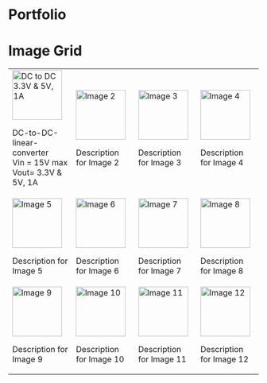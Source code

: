 # Portfolio

# Image Grid

<table>
  <tr>
    <td>
      <img src="https://private-user-images.githubusercontent.com/178875112/363482945-99af77b9-da4c-403c-95f7-92eeb2812c17.png?jwt=eyJhbGciOiJIUzI1NiIsInR5cCI6IkpXVCJ9.eyJpc3MiOiJnaXRodWIuY29tIiwiYXVkIjoicmF3LmdpdGh1YnVzZXJjb250ZW50LmNvbSIsImtleSI6ImtleTUiLCJleHAiOjE3MjUxOTA1OTksIm5iZiI6MTcyNTE5MDI5OSwicGF0aCI6Ii8xNzg4NzUxMTIvMzYzNDgyOTQ1LTk5YWY3N2I5LWRhNGMtNDAzYy05NWY3LTkyZWViMjgxMmMxNy5wbmc_WC1BbXotQWxnb3JpdGhtPUFXUzQtSE1BQy1TSEEyNTYmWC1BbXotQ3JlZGVudGlhbD1BS0lBVkNPRFlMU0E1M1BRSzRaQSUyRjIwMjQwOTAxJTJGdXMtZWFzdC0xJTJGczMlMkZhd3M0X3JlcXVlc3QmWC1BbXotRGF0ZT0yMDI0MDkwMVQxMTMxMzlaJlgtQW16LUV4cGlyZXM9MzAwJlgtQW16LVNpZ25hdHVyZT01YWE1ZjE0NGQ1NGEzMWMyZTdkMjZkNjA5YzYxYWQ1MTYxNDkwMmIzYWNkN2VhYmE5ZmYyNDQxZmVhYjZjMDkyJlgtQW16LVNpZ25lZEhlYWRlcnM9aG9zdCZhY3Rvcl9pZD0wJmtleV9pZD0wJnJlcG9faWQ9MCJ9.v-iQTWDe__EQJXD1xSXNV53eOE5dYCGqozolD_VFUSU" alt="DC to DC 3.3V & 5V, 1A" style="width:100px;">
      <p> DC-to-DC-linear-converter <br> Vin = 15V max <br> Vout= 3.3V & 5V, 1A</p>
    </td>
    <td>
      <img src="image2.jpg" alt="Image 2" style="width:100px;">
      <p>Description for Image 2</p>
    </td>
    <td>
      <img src="image3.jpg" alt="Image 3" style="width:100px;">
      <p>Description for Image 3</p>
    </td>
    <td>
      <img src="image4.jpg" alt="Image 4" style="width:100px;">
      <p>Description for Image 4</p>
    </td>
  </tr>
  <tr>
    <td>
      <img src="image5.jpg" alt="Image 5" style="width:100px;">
      <p>Description for Image 5</p>
    </td>
    <td>
      <img src="image6.jpg" alt="Image 6" style="width:100px;">
      <p>Description for Image 6</p>
    </td>
    <td>
      <img src="image7.jpg" alt="Image 7" style="width:100px;">
      <p>Description for Image 7</p>
    </td>
    <td>
      <img src="image8.jpg" alt="Image 8" style="width:100px;">
      <p>Description for Image 8</p>
    </td>
  </tr>
  <tr>
    <td>
      <img src="image9.jpg" alt="Image 9" style="width:100px;">
      <p>Description for Image 9</p>
    </td>
    <td>
      <img src="image10.jpg" alt="Image 10" style="width:100px;">
      <p>Description for Image 10</p>
    </td>
    <td>
      <img src="image11.jpg" alt="Image 11" style="width:100px;">
      <p>Description for Image 11</p>
    </td>
    <td>
      <img src="image12.jpg" alt="Image 12" style="width:100px;">
      <p>Description for Image 12</p>
    </td>
  </tr>
</table>
